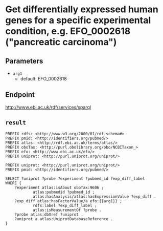 # Get differentially expressed human genes for a specific experimental condition, e.g. EFO_0002618 ("pancreatic carcinoma")

## Parameters
* `arg1`
  * default: EFO_0002618

## Endpoint
http://www.ebi.ac.uk/rdf/services/sparql

## `result`

```sparql
PREFIX rdfs: <http://www.w3.org/2000/01/rdf-schema#>
PREFIX pmid: <http://identifiers.org/pubmed/>
PREFIX atlas: <http://rdf.ebi.ac.uk/terms/atlas/>
PREFIX oboTax: <http://purl.obolibrary.org/obo/NCBITaxon_>
PREFIX efo: <http://www.ebi.ac.uk/efo/>
PREFIX uniprot: <http://purl.uniprot.org/uniprot/>

PREFIX uniprot: <http://purl.uniprot.org/uniprot/>
PREFIX pmid: <http://identifiers.org/pubmed/>

SELECT ?uniprot ?probe ?experiment ?pubmed_id ?exp_diff_label
WHERE {
    ?experiment atlas:isAbout oboTax:9606 ;
            atlas:pubmedid ?pubmed_id ;
            atlas:hasAnalysis/atlas:hasExpressionValue ?exp_diff .
    ?exp_diff atlas:hasFactorValue/a efo:{{arg1}} ;
            rdfs:label ?exp_diff_label ;
            atlas:isMeasurementOf ?probe .
    ?probe atlas:dbXref ?uniprot .
    ?uniprot a atlas:UniprotDatabaseReference .
}


```
